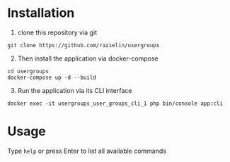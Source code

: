 # Installation

1. clone this repository via git
```shell
git clone https://github.com/razielin/usergroups
```
2. Then install the application via docker-compose
```shell
cd usergroups
docker-compose up -d --build
```
3. Run the application via its CLI interface
```shell
docker exec -it usergroups_user_groups_cli_1 php bin/console app:cli
```

# Usage
Type `help` or press Enter to list all available commands